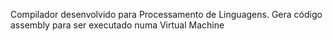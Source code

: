 Compilador desenvolvido para Processamento de Linguagens. Gera código assembly para ser executado numa Virtual Machine
